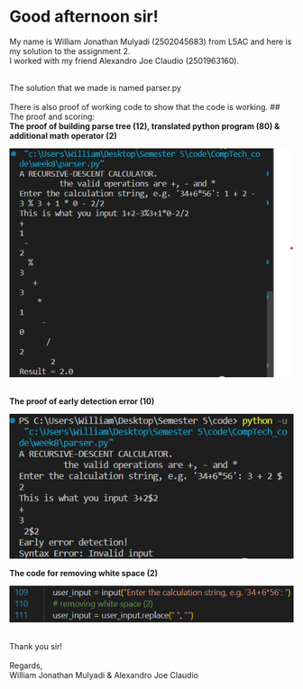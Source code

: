 <h1>Good afternoon sir!</h1>

My name is William Jonathan Mulyadi (2502045683) from L5AC and here is my solution to the assignment 2. <br>
I worked with my friend Alexandro Joe Claudio (2501963160).<br>

<br>
The solution that we made is named parser.py  <br>

<br>
There is also proof of working code to show that the code is working.
## The proof and scoring: <br>
<b>The proof of building parse tree (12), translated python program (80) & additional math operator (2)</b>
<p align="left"> <img src="https://github.com/willamjonathan/Compilation_Tech/blob/main/assignment2/poc/assignment2_proof.png" alt="willamjonathan" /> </p>
<br>
<b>The proof of early detection error (10)</b>
<p align="left"> <img src="https://github.com/willamjonathan/Compilation_Tech/blob/main/assignment2/poc/assignment2_proof2.png" alt="willamjonathan" /> </p>
<b>The code for removing white space (2)</b>
<p align="left"> <img src="https://github.com/willamjonathan/Compilation_Tech/blob/main/assignment2/poc/assignment2_whitespace.png" alt="willamjonathan" /> </p>


<br>
Thank you sir!<br>
<br>
Regards, <br>
William Jonathan Mulyadi & Alexandro Joe Claudio<br>
